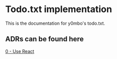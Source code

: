 # Todo.txt implementation

This is the documentation for y0mbo's todo.txt.

## ADRs can be found here

[0 - Use React](adr/000-UseReact.md)
